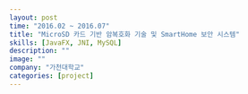 ```yaml
---
layout: post
time: "2016.02 ~ 2016.07"
title: "MicroSD 카드 기반 암복호화 기술 및 SmartHome 보안 시스템"
skills: [JavaFX, JNI, MySQL]
description: ""
image: ""
company: "가천대학교"
categories: [project]
---
```

